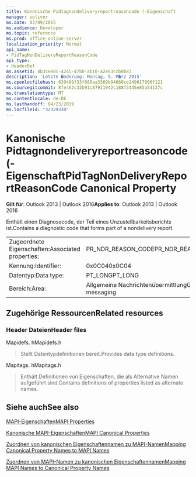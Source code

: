 ```yaml
---
title: Kanonische Pidtagnondeliveryreportreasoncode (-Eigenschaft
manager: soliver
ms.date: 03/09/2015
ms.audience: Developer
ms.topic: reference
ms.prod: office-online-server
localization_priority: Normal
api_name:
- PidTagNonDeliveryReportReasonCode
api_type:
- HeaderDef
ms.assetid: 4b3ce80c-4245-47b0-ab10-a2e03ccb0b83
description: 'Letzte �nderung: Montag, 9. M�rz 2015'
ms.openlocfilehash: 639409f33f080aa3369b94060ce249017006f121
ms.sourcegitcommit: 8fe462c32b91c87911942c188f3445e85a54137c
ms.translationtype: MT
ms.contentlocale: de-DE
ms.lasthandoff: 04/23/2019
ms.locfileid: "32329330"
---
```

# <a name="pidtagnondeliveryreportreasoncode-canonical-property"></a><span data-ttu-id="d71c9-103">Kanonische Pidtagnondeliveryreportreasoncode (-Eigenschaft</span><span class="sxs-lookup"><span data-stu-id="d71c9-103">PidTagNonDeliveryReportReasonCode Canonical Property</span></span>

  
  
<span data-ttu-id="d71c9-104">**Gilt für**: Outlook 2013 | Outlook 2016</span><span class="sxs-lookup"><span data-stu-id="d71c9-104">**Applies to**: Outlook 2013 | Outlook 2016</span></span> 
  
<span data-ttu-id="d71c9-105">Enthält einen Diagnosecode, der Teil eines Unzustellbarkeitsberichts ist.</span><span class="sxs-lookup"><span data-stu-id="d71c9-105">Contains a diagnostic code that forms part of a nondelivery report.</span></span>
  
|||
|:-----|:-----|
|<span data-ttu-id="d71c9-106">Zugeordnete Eigenschaften:</span><span class="sxs-lookup"><span data-stu-id="d71c9-106">Associated properties:</span></span>  <br/> |<span data-ttu-id="d71c9-107">PR_NDR_REASON_CODE</span><span class="sxs-lookup"><span data-stu-id="d71c9-107">PR_NDR_REASON_CODE</span></span>  <br/> |
|<span data-ttu-id="d71c9-108">Kennung:</span><span class="sxs-lookup"><span data-stu-id="d71c9-108">Identifier:</span></span>  <br/> |<span data-ttu-id="d71c9-109">0x0C04</span><span class="sxs-lookup"><span data-stu-id="d71c9-109">0x0C04</span></span>  <br/> |
|<span data-ttu-id="d71c9-110">Datentyp:</span><span class="sxs-lookup"><span data-stu-id="d71c9-110">Data type:</span></span>  <br/> |<span data-ttu-id="d71c9-111">PT_LONG</span><span class="sxs-lookup"><span data-stu-id="d71c9-111">PT_LONG</span></span>  <br/> |
|<span data-ttu-id="d71c9-112">Bereich:</span><span class="sxs-lookup"><span data-stu-id="d71c9-112">Area:</span></span>  <br/> |<span data-ttu-id="d71c9-113">Allgemeine Nachrichtenübermittlung</span><span class="sxs-lookup"><span data-stu-id="d71c9-113">General messaging</span></span>  <br/> |
   
## <a name="related-resources"></a><span data-ttu-id="d71c9-114">Zugehörige Ressourcen</span><span class="sxs-lookup"><span data-stu-id="d71c9-114">Related resources</span></span>

### <a name="header-files"></a><span data-ttu-id="d71c9-115">Header Dateien</span><span class="sxs-lookup"><span data-stu-id="d71c9-115">Header files</span></span>

<span data-ttu-id="d71c9-116">Mapidefs. h</span><span class="sxs-lookup"><span data-stu-id="d71c9-116">Mapidefs.h</span></span>
  
> <span data-ttu-id="d71c9-117">Stellt Datentypdefinitionen bereit.</span><span class="sxs-lookup"><span data-stu-id="d71c9-117">Provides data type definitions.</span></span>
    
<span data-ttu-id="d71c9-118">Mapitags. h</span><span class="sxs-lookup"><span data-stu-id="d71c9-118">Mapitags.h</span></span>
  
> <span data-ttu-id="d71c9-119">Enthält Definitionen von Eigenschaften, die als Alternative Namen aufgeführt sind.</span><span class="sxs-lookup"><span data-stu-id="d71c9-119">Contains definitions of properties listed as alternate names.</span></span>
    
## <a name="see-also"></a><span data-ttu-id="d71c9-120">Siehe auch</span><span class="sxs-lookup"><span data-stu-id="d71c9-120">See also</span></span>



[<span data-ttu-id="d71c9-121">MAPI-Eigenschaften</span><span class="sxs-lookup"><span data-stu-id="d71c9-121">MAPI Properties</span></span>](mapi-properties.md)
  
[<span data-ttu-id="d71c9-122">Kanonische MAPI-Eigenschaften</span><span class="sxs-lookup"><span data-stu-id="d71c9-122">MAPI Canonical Properties</span></span>](mapi-canonical-properties.md)
  
[<span data-ttu-id="d71c9-123">Zuordnen von kanonischen Eigenschaftennamen zu MAPI-Namen</span><span class="sxs-lookup"><span data-stu-id="d71c9-123">Mapping Canonical Property Names to MAPI Names</span></span>](mapping-canonical-property-names-to-mapi-names.md)
  
[<span data-ttu-id="d71c9-124">Zuordnen von MAPI-Namen zu kanonischen Eigenschaftennamen</span><span class="sxs-lookup"><span data-stu-id="d71c9-124">Mapping MAPI Names to Canonical Property Names</span></span>](mapping-mapi-names-to-canonical-property-names.md)

